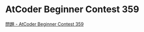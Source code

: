 AtCoder Beginner Contest 359
===

[問題 - AtCoder Beginner Contest 359](https://atcoder.jp/contests/abc359/tasks)
